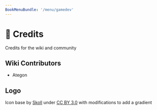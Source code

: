 ```yaml
---
BookMenuBundle: '/menu/gamedev'
---
```

# 👤 Credits
Credits for the wiki and community

## Wiki Contributors
- Ategon

## Logo
Icon base by [Skoll](https://game-icons.net/) under [CC BY 3.0](https://creativecommons.org/licenses/by/3.0/) with modifications to add a gradient